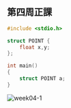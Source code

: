 ## 第四周正課

```c
#include <stdio.h>

struct POINT {
    float x,y;
};

int main()
{
    struct POINT a;
}
```
![week04-1](https://user-images.githubusercontent.com/71545492/111721008-0844cd80-889a-11eb-80ee-476265fd441b.png)
